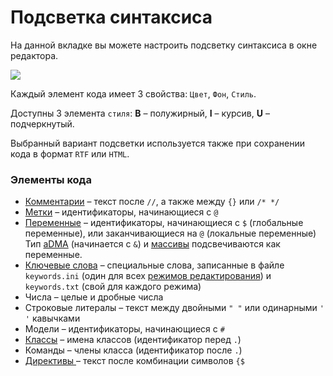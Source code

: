 # Подсветка синтаксиса

На данной вкладке вы можете настроить подсветку синтаксиса в окне редактора.

![](../.gitbook/assets/highlight.gif)

Каждый элемент кода имеет 3 свойства: `Цвет`, `Фон`, `Стиль`.

Доступны 3 элемента `стиля`: **B** – полужирный, **I** – курсив, **U** – подчеркнутый.

Выбранный вариант подсветки используется также при сохранении кода в формат `RTF` или `HTML`.

### Элементы кода

* [Комментарии](../features.md#kommentirovanie-koda) – текст после `//`, а также между `{}` или `/* */`
* [Метки](../coding/data-types.md#metki) – идентификаторы, начинающиеся с `@`
* [Переменные](../coding/variables.md) – идентификаторы, начинающиеся с `$` \(глобальные переменные\), или заканчивающиеся на `@` \(локальные переменные\) Тип [aDMA](../coding/data-types.md#peremennye) \(начинается с `&`\) и [массивы](../coding/arrays.md) подсвечиваются как переменные.
* [Ключевые слова](../coding/keywords.md) – специальные слова, записанные в файле `keywords.ini` \(один для всех [режимов редактирования](../edit-modes/)\) и `keywords.txt` \(свой для каждого режима\)
* Числа – целые и дробные числа
* Строковые литералы – текст между двойными `" "` или одинарными `' '` кавычками
* Модели – идентификаторы, начинающиеся с `#`
* [Классы](../coding/classes.md) – имена классов \(идентификатор перед `.`\)
* Команды – члены класса \(идентификатор после `.`\)
* [Директивы ](../coding/directives.md)– текст после комбинации символов `{$`

